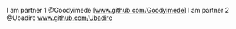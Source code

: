 I am partner 1 @Goodyimede [www.github.com/Goodyimede]
I am partner 2 @Ubadire www.github.com/Ubadire

